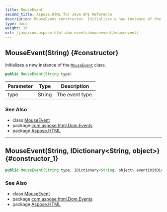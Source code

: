 ```yaml
---
title: MouseEvent
second_title: Aspose.HTML for Java API Reference
description: MouseEvent constructor. Initializes a new instance of the MouseEvent class
type: docs
weight: 10
url: /java/com.aspose.html.dom.events/mouseevent/mouseevent/
---
```

## MouseEvent(String) {#constructor}

Initializes a new instance of the [`MouseEvent`](../) class.

```java
public MouseEvent(String type)
```

| Parameter | Type | Description |
| --- | --- | --- |
| type | String | The event type. |

### See Also

* class [MouseEvent](../)
* package [com.aspose.html.Dom.Events](../../mouseevent/)
* package [Aspose.HTML](../../../)

---

## MouseEvent(String, IDictionary&lt;String, object&gt;) {#constructor_1}

```java
public MouseEvent(String type, IDictionary<String, object> eventInitDict)
```

### See Also

* class [MouseEvent](../)
* package [com.aspose.html.Dom.Events](../../mouseevent/)
* package [Aspose.HTML](../../../)
